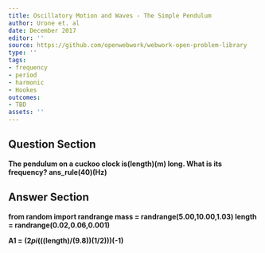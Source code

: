 ```yaml
---
title: Oscillatory Motion and Waves - The Simple Pendulum
author: Urone et. al
date: December 2017
editor: ''
source: https://github.com/openwebwork/webwork-open-problem-library
type: ''
tags:
- frequency
- period
- harmonic
- Hookes
outcomes:
- TBD
assets: ''
---
```


## Question Section 

<b>
The pendulum on a cuckoo clock is(length)(m) long. What is its frequency?
ans_rule(40)(Hz)



## Answer Section

from random import randrange
mass = randrange(5.00,10.00,1.03) 
length = randrange(0.02,0.06,0.001)

A1 = (2*pi*(((length)/(9.8))**(1/2)))**(-1)